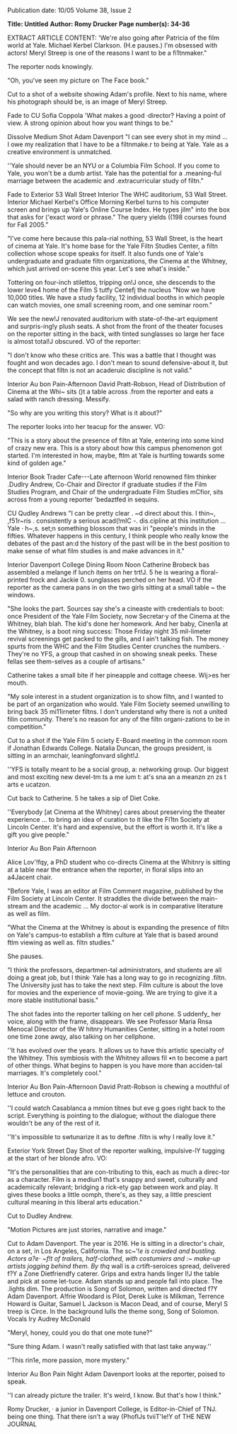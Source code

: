 Publication date: 10/05
Volume 38, Issue 2

**Title: Untitled**
**Author: Romy Drucker**
**Page number(s): 34-36**

EXTRACT ARTICLE CONTENT:
'We're also going after Patricia of the film world at Yale. Michael Kerbel Clarkson. (H.e pauses.) I'm obsessed with actors! Meryl Streep is one of the reasons I want to be a fi1tnmaker." 

The reporter nods knowingly. 

"Oh, you've seen my picture on The Face book." 

Cut to a shot of a website showing Adam's profile. Next to his name, where his photograph should be, is an image of Meryl Streep. 

Fade to CU Sofia Coppola 'What makes a good ·director? Having a point of view. A strong opinion about how you want things to be." 

Dissolve Medium Shot Adam Davenport "I can see every shot in my mind ... I owe my realization that I have to be a filtnmake.r to being at Yale. Yale as a creative environment is unmatched. 

''Yale should never be an NYU or a Columbia Film School. If you come to Yale, you won't be a dumb artist. Yale has the potential for a .meaning-ful marriage between the academic and .extracurricular study of filtn." 

Fade to Exterior 53 Wall Street Interior The WHC auditorium, 53 Wall Street. Interior Michael Kerbel's Office Morning Kerbel turns to his computer screen and brings up Yale's Online Course Index. He types jilm" into the box that asks for ('exact word or phrase." The query yields ((198 courses found for Fall 2005." 

"I've come here because this pala-rial nothing, 53 Wall Street, is the heart of cinema at Yale. It's home base for the Yale Filtn Studies Center, a filtn collection whose scope speaks for itself. It also funds one of Yale's undergraduate and graduate filtn organizations, the Cinema at the Whitney, which just arrived on-scene this year. Let's see what's inside." 

Tottering on four-inch stilettos, tripping on!J once, she descends to the lower leve4 home of the Film S tutfy Centefj the nucleus "Now we have 10,000 titles. We have a study facility, 12 individual booths in which people can watch movies, one small screening room, and one seminar room." 

We see the new!J renovated auditorium with state-of-the-art equipment and surpris-ing!y plush seats. A shot from the front of the theater focuses on the reporter sitting in the back, with tinted sunglasses so large her face is almost total!J obscured. VO of the reporter: 

"I don't know who these critics are. This was a battle that I thought was fought and won decades ago. I don't mean to sound defensive-about it, but the concept that filtn is not an acaderuic discipline is not valid." 

Interior Au bon Pain-Afternoon David Pratt-Robson, Head of Distribution of Cinema at the Whi~ sits ()t a table across .from the reporter and eats a salad with ranch dressing. Messify. 

"So why are you writing this story? What is it about?" 


The reporter looks into her teacup for the answer. VO: 

"This is a story about the presence of filtn at Yale, entering into some kind of crazy new era. This is a story about how this campus phenomenon got started. I'm interested in how, maybe, ftlm at Yale is hurtling towards some kind of golden age." 

Interior Book Trader Cafe---Late afternoon World renowned film thinker .Dudlry Andrew, Co-Chair and Director if graduate studies if the Film Studies Program, and Chair of the undergraduate Film Studies mCfior, sits across from a young reporter 'bedaztfed in sequins. 

CU Qudley Andrews "I can be pretty clear . ~d direct about this. I thin~, ,f51r~ris . consistently a serious acad(!mlC -. dis.cipline at this institution ... Yale · h~,s. set;n something blossom that was iri "people's minds in the fifties. Whatever happens in this century, I think people who really know the debates of the past an:d the history of the past will be in the best position to make sense of what film studies is and make advances in it." 

Interior Davenport College Dining Room Noon Catherine Brobeck bas assembled a melange if lunch items on her trt!J. 5 he is wearing a floral-printed frock and Jackie 0. sunglasses perched on her head. VO if the reporter as the camera pans in on the two girls sitting at a small table ~ the windows. 

"She looks the part. Sources say she's a cineaste with credentials to boot: once President of the Yale Film Society, now Secretar·y of the Cinema at the Whitney, blah blah. The kid's done her homework. And her baby, Cinen1a at the Whitney, is a boot ning success: Those Friday night 35 mil-limeter revival screenings get packed to the gills, and I ain't talking fish. The money spurts from the WHC and the Film Studies Center crunches the numbers. · They're no YFS, a group that cashed in on showing sneak peeks. These fellas see them-selves as a couple of artisans." 

Catherine takes a small bite if her pineapple and cottage cheese. Wij>es her mouth. 

"My sole interest in a student organization is to show filtn, and I wanted to be part of an organization who would. Yale Film Society seemed unwilling to bring back 35 mi11irneter filtns. I don't understand why there is not a united filin community. There's no reason for any of the filtn organi-zations to be in competition." 

Cut to a shot if the Yale Film 5 ociety E-Board meeting in the common room if Jonathan Edwards College. Natalia Duncan, the groups president, is sitting in an armchair, leaningfonvard slight!J. 

''YFS is totally meant to be a social group, a: networking group. Our biggest and most exciting new devel-tm ts a me ium t: at's sna an a meanzn zn zs t arts e ucatzon. 

Cut back to Catherine. 5 he takes a sip of Diet Coke. 

''Everybody [at Cinema at the Whitney] cares about preserving the theater experience ... to bring an idea of curation to it like the Fi1tn Society at Lincoln Center. It's hard and expensive, but the effort is worth it. It's like a gift you give people." 

Interior Au Bon Pain Afternoon 


Alice Lov'!fqy, a PhD student who co-directs Cinema at the Whitnry is sitting at a table near the entrance when the reporter, in floral slips into an a4Jacent chair. 

"Before Yale, I was an editor at Film Comment magazine, published by the Film Society at Lincoln Center. It straddles the divide between the main-stream and the academic ... My doctor-al work is in comparative literature as well as film. 

"What the Cinema at the Whitney is about is expanding the presence of filtn on Yale's campus-to establish a ftlm culture at Yale that is based around ftlm viewing as well as. filtn studies." 

She pauses. 

"I think the professors, departmen-tal administrators, and students are all doing a great job, but I think· Yale has a long way to go in recognizing .filtn. The University just has to take the next step. Film culture is about the love for movies and the experience of movie-going. We are trying to give it a more stable institutional basis." 

The shot fades into the reporter talking on her cell phone. S uddenfy_ her voice, along with the frame, disappears. We see Professor Maria Rnsa Menocal Director of the W hitnry Humanities Center, sitting in a hotel room one time zone awqy, also talking on her cellphone. 

''It has evolved over the years. It allows us to have this artistic specialty of the Whitney. This symbiosis with the Whitney allows fil •n to become a part of other things. What begins to happen is you have more than acciden-tal marriages. It's completely cool." 

Interior Au Bon Pain-Afternoon David Pratt-Robson is chewing a mouthful of lettuce and crouton. 

''I could watch Casablanca a mmion titnes but eve g goes right back to the script. Everything is pointing to the dialogue; without the dialogue there wouldn't be any of the rest of it. 

''It's impossible to swtunarize it as to deftne .filtn is why I really love it." 

Exterior York Street Day Shot of the reporter walking, impulsive-lY tugging at the start of her blonde afro. VO: 

"It's the personalities that are con-tributing to this, each as much a direc-tor as a character. Film is a mediun1 that's snappy and sweet, culturally and academically relevant; bridging a rick-ety gap between work and play. It gives these books a little oomph, there's, as they say, a little prescient cultural meaning in this liberal arts education." 

Cut to Dudley Andrew. 

"Motion Pictures are just stories, narrative and image." 

Cut to Adam Davenport. The year is 2016. He is sitting in a director's chair, on a set, in Los Angeles, California. The sc~'!_e is crowded and bustling. Actors a?e· ~f!t of trailers, ha!f-clothed, with costumiers and :~ make-up artists jogging behind them. By thq_ wall is a crtift-seroices spread, delivered f?Y a Zone Dietfriendfy caterer. Grips and extra hands linger I!J the table and pick at some let-tuce. Adam stands up and people fall into place. The .lights dim. The production is Song of Solomon, written and directed f?Y Adam Davenport. A!frie Woodard is Pilot, Derek Luke is Milkman, Terrence Howard is Guitar, Samuel L Jackson is Macon Dead, and of course, Meryl S treep is Circe. In the background lulls the theme song, Song of Solomon. Vocals lry Audrey McDonald 

"Meryl, honey, could you do that one mote tune?" 

"Sure thing Adam. I wasn't really satisfied with that last take anyway.'' 

''This rin1e, more passion, more mystery." 

Interior Au Bon Pain Night Adam Davenport looks at the reporter, poised to speak. 

''I can already picture the trailer. It's weird, I know. But that's how I think." 

Romy Drucker, · a junior in Davenport College, is Editor-in-Chief of TNJ. being one thing. That there isn't a way (PhoflJs tviiT'Ie!Y of THE NEW JOURNAL